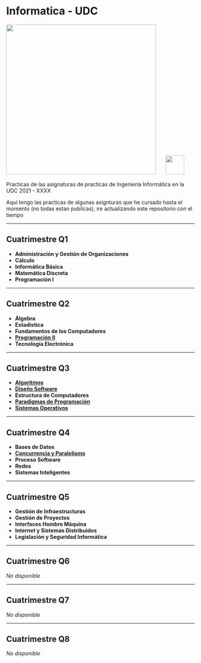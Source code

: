 # Informatica - UDC

<a href="https://udc.es"><img src="https://www.intalent.udc.gal/wp-content/uploads/2017/06/03_Simbolo_logo_cor.png" width="400"/></a>‎‎‎‎‎‎‎‎ㅤㅤ<a href="https://www.fic.udc.es"><img src="https://yt3.googleusercontent.com/ytc/AOPolaQryi4088sSdPKuNPDFyfuFhhUAskx4tU-m24wR=s900-c-k-c0x00ffffff-no-rj" width="50"/></a> 

Practicas de las asignaturas de practicas de Ingeniería Informática en la UDC 2021 - XXXX

Aqui tengo las practicas de algunas asignturas que he cursado hasta el momento (no todas estan publicas), ire actualizando este repositorio con el tiempo
___
## Cuatrimestre Q1
- **Administración y Gestión de Organizaciones**
- **Cálculo**
- **Informática Básica**
- **Matemática Discreta**
- **Programación I**
___
## Cuatrimestre Q2
- **Álgebra**
- **Estadística**
- **Fundamentos de los Computadores**
- **[Programación II](https://github.com/FerLS/PRO2)**
- **Tecnología Electrónica**
___
## Cuatrimestre Q3
- **[Algoritmos](https://github.com/FerLS/Algoritmos/)**
- **[Diseño Software](https://github.com/FerLS/DS/)**
- **Estructura de Computadores**
- **[Paradigmas de Programación](https://github.com/FerLS/PAPO)**
- **[Sistemas Operativos](https://github.com/FerLS/SO)**
___
## Cuatrimestre Q4
- **Bases de Datos**
- **[Concurrencia y Paralelismo](https://github.com/FerLS/CP)**
- **Proceso Software**
- **Redes**
- **Sistemas Inteligentes**
___
## Cuatrimestre Q5
- **Gestión de Infraestructuras**
- **Gestión de Proyectos**
- **Interfaces Hombre Máquina**
- **Internet y Sistemas Distribuidos**
- **Legislación y Seguridad Informática**
___
## Cuatrimestre Q6
_No disponible_
___
## Cuatrimestre Q7
_No disponible_
___
## Cuatrimestre Q8
_No disponible_
